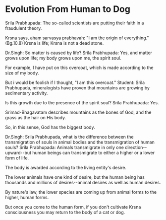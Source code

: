 # Evolution From Human to Dog

Srila Prabhupada: The so-called scientists are putting their faith in a fraudulent theory.

Krsna says, aham sarvasya prabhavah: "I am the origin of everything." (Bg.10.8) Krsna is life; Krsna is not a dead stone.

Dr.Singh: So matter is caused by life? Srila Prabhupada: Yes, and matter grows upon life; my body grows upon me, the spirit soul.

For example, I have put on this overcoat, which is made according to the size of my body.

But i would be foolish if I thought, "I am this overcoat." Student: Srila Prabhupada, mineralogists have proven that mountains are growing by sedimentary activity.

Is this growth due to the presence of the spirit soul? Srila Prabhupada: Yes.

Srimad-Bhagavatam describes mountains as the bones of God, and the grass as the hair on His body.

So, in this sense, God has the biggest body.

Dr.Singh: Srila Prabhupada, what is the difference between the transmigration of souls in animal bodies and the transmigration of human souls? Srila Prabhupada: Animals transmigrate in only one direction--upward--but human beings can transmigrate to either a higher or a lower form of life.

The body is awarded according to the living entity's desire.

The lower animals have one kind of desire, but the human being has thousands and millions of desires--animal desires as well as human desires.

By nature's law, the lower species are coming up from animal forms to the higher, human forms.

But once you come to the human form, if you don't cultivate Krsna consciousness you may return to the body of a cat or dog.


